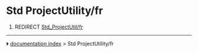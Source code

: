 # Std ProjectUtility/fr
1.  REDIRECT [Std_ProjectUtil/fr](Std_ProjectUtil/fr.md)



---
⏵ [documentation index](../README.md) > Std ProjectUtility/fr
